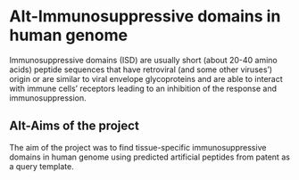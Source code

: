 # Alt-Immunosuppressive domains in human genome  
Immunosuppressive domains (ISD) are usually short (about 20-40 amino acids) peptide sequences that have retroviral (and some other viruses’) origin or are similar to viral envelope glycoproteins and are able to interact with immune cells’ receptors leading to an inhibition of the response and immunosuppression.  
## Alt-Aims of the project
The aim of the project was to find tissue-specific immunosuppressive domains in human genome using predicted artificial peptides from patent as a query template.

